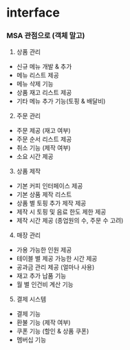 # interface 

### MSA 관점으로 (객체 말고)

1. 상품 관리
 * 신규 메뉴 개발 & 추가
 * 메뉴 리스트 제공
 * 메뉴 삭제 기능
 * 상품 재고 리스트 제공
 * 기타 메뉴 추가 기능(토핑 & 배달비)

2. 주문 관리
 * 주문 제공 (재고 여부)
 * 주문 순서 리스트 제공
 * 취소 기능 (제작 여부)
 * 소요 시간 제공

3. 상품 제작 
 * 기본 커피 인터페이스 제공
 * 기본 상품 제작 리스트
 * 상품 별 토핑 추가 제작 제공
 * 제작 시 토핑 및 음료 한도 제한 제공
 * 제작 시간 제공 (종업원의 수, 주문 수 고려)

4. 매장 관리
 * 가용 가능한 인원 제공
 * 테이블 별 제공 가능한 시간 제공
 * 공과금 관리 제공 (얼마나 사용)
 * 재고 추가 납품 기능
 * 월 별 인건비 계산 기능
 
5. 결제 시스템
 * 결제 기능
 * 환불 기능 (제작 여부)
 * 쿠폰 기능 (할인 & 상품 쿠폰)
 * 멤버십 기능